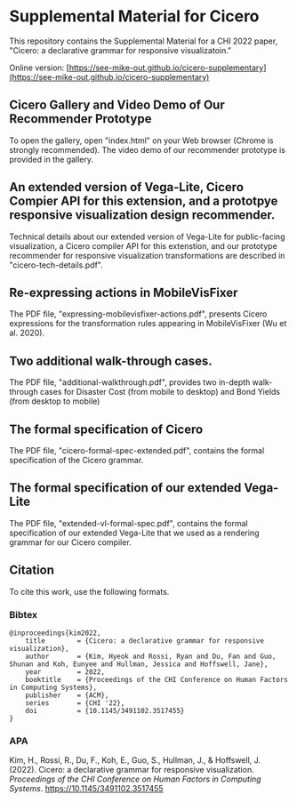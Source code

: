 # Supplemental Material for Cicero
This repository contains the Supplemental Material for a CHI 2022 paper, "Cicero: a declarative grammar for responsive visualizatoin."

Online version: [https://see-mike-out.github.io/cicero-supplementary](https://see-mike-out.github.io/cicero-supplementary)

## Cicero Gallery and Video Demo of Our Recommender Prototype
To open the gallery, open "index.html" on your Web browser (Chrome is strongly recommended).
The video demo of our recommender prototype is provided in the gallery.

## An extended version of Vega-Lite, Cicero Compier API for this extension, and a prototpye responsive visualization design recommender.
Technical details about our extended version of Vega-Lite for public-facing visualization, a Cicero compiler API for this extenstion, and our prototype recommender for responsive visualization transformations are described in "cicero-tech-details.pdf".

## Re-expressing actions in MobileVisFixer
The PDF file, "expressing-mobilevisfixer-actions.pdf", presents Cicero expressions for the transformation rules appearing in MobileVisFixer (Wu et al. 2020).

## Two additional walk-through cases.
The PDF file, "additional-walkthrough.pdf", provides two in-depth walk-through cases for Disaster Cost (from mobile to desktop) and Bond Yields (from desktop to mobile)

## The formal specification of Cicero
The PDF file, "cicero-formal-spec-extended.pdf", contains the formal specification of the Cicero grammar.

## The formal specification of our extended Vega-Lite
The PDF file, "extended-vl-formal-spec.pdf", contains the formal specification of our extended Vega-Lite that we used as a rendering grammar for our Cicero compiler.

## Citation
To cite this work, use the following formats.

### Bibtex
```
@inproceedings{kim2022,
    title        = {Cicero: a declarative grammar for responsive visualization},
    author       = {Kim, Hyeok and Rossi, Ryan and Du, Fan and Guo, Shunan and Koh, Eunyee and Hullman, Jessica and Hoffswell, Jane},
    year         = 2022,
    booktitle    = {Proceedings of the CHI Conference on Human Factors in Computing Systems},
    publisher    = {ACM},
    series       = {CHI '22},
    doi          = {10.1145/3491102.3517455}
}
```

### APA
Kim, H., Rossi, R., Du, F., Koh, E., Guo, S., Hullman, J., & Hoffswell, J. (2022). Cicero: a declarative grammar for responsive visualization. *Proceedings of the CHI Conference on Human Factors in Computing Systems*. https://10.1145/3491102.3517455 